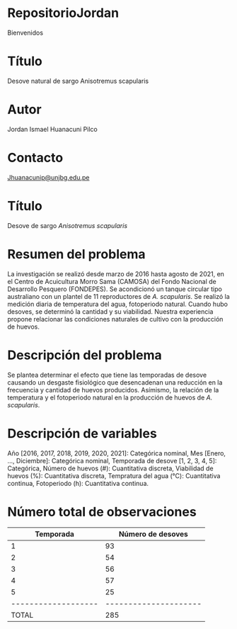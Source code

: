 # RepositorioJordan
Bienvenidos

# Título
Desove natural de sargo Anisotremus scapularis

# Autor
Jordan Ismael Huanacuni Pilco

# Contacto
Jhuanacunip@unjbg.edu.pe

# Título
Desove de sargo *Anisotremus scapularis*

# Resumen del problema
La investigación se realizó desde marzo de 2016 hasta agosto de 2021, en el Centro de Acuicultura Morro Sama (CAMOSA) del Fondo Nacional de Desarrollo Pesquero (FONDEPES). Se acondicionó un tanque circular tipo australiano con un plantel de 11 reproductores de *A. scapularis*. Se realizó la medición diaria de temperatura del agua, fotoperiodo natural. Cuando hubo desoves, se determinó la cantidad y su viabilidad. Nuestra experiencia propone relacionar las condiciones naturales de cultivo con la producción de huevos.

# Descripción del problema
Se plantea determinar el efecto que tiene las temporadas de desove causando un desgaste fisiológico que desencadenan una reducción en la frecuencia y cantidad de huevos producidos. Asímismo, la relación de la temperatura y el fotoperiodo natural en la producción de huevos de *A. scapularis*.

# Descripción de variables
Año [2016, 2017, 2018, 2019, 2020, 2021]: Categórica nominal,
Mes [Enero, ..., Diciembre]: Categórica nominal,
Temporada de desove [1, 2, 3, 4, 5]: Categórica,
Número de huevos (#): Cuantitativa discreta,
Viabilidad de huevos (%): Cuantitativa discreta,
Tempratura del agua (°C): Cuantitativa continua,
Fotoperiodo (h): Cuantitativa continua.

# Número total de observaciones

| Temporada         | Número de desoves   |
|-------------------|---------------------|
| 1                 | 93                  |
| 2                 | 54                  |
| 3                 | 56                  |
| 4                 | 57                  |
| 5                 | 25                  |
|-------------------|---------------------|
| TOTAL             | 285                 |